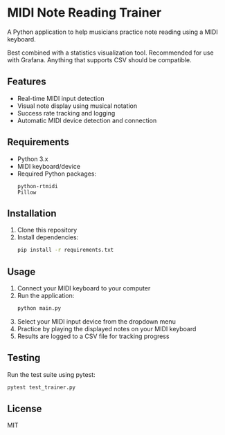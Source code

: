 # MIDI Note Reading Trainer

A Python application to help musicians practice note reading using a MIDI keyboard.

Best combined with a statistics visualization tool. Recommended for use with Grafana. Anything that supports CSV should be compatible.

## Features

- Real-time MIDI input detection
- Visual note display using musical notation
- Success rate tracking and logging
- Automatic MIDI device detection and connection

## Requirements

- Python 3.x
- MIDI keyboard/device
- Required Python packages:
  ```
  python-rtmidi
  Pillow
  ```

## Installation

1. Clone this repository
2. Install dependencies:
   ```sh
   pip install -r requirements.txt
   ```

## Usage

1. Connect your MIDI keyboard to your computer
2. Run the application:
   ```sh
   python main.py
   ```
3. Select your MIDI input device from the dropdown menu
4. Practice by playing the displayed notes on your MIDI keyboard
5. Results are logged to a CSV file for tracking progress

## Testing

Run the test suite using pytest:

```sh
pytest test_trainer.py
```

## License

MIT
